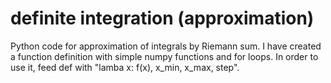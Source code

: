 # definite integration (approximation)
Python code for approximation of integrals by Riemann sum.
I have created a function definition with simple numpy functions and for loops. 
In order to use it, feed def with "lamba x: f(x), x_min, x_max, step".

